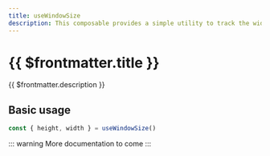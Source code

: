 ```yaml
---
title: useWindowSize
description: This composable provides a simple utility to track the width and height of the browser window with reactivity
---
```


# {{ $frontmatter.title }}

{{ $frontmatter.description }}

## Basic usage

```ts
const { height, width } = useWindowSize()
```

::: warning
  More documentation to come
:::
